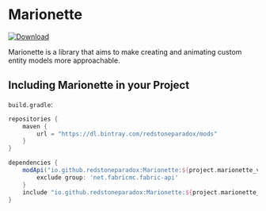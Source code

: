 # Marionette
[ ![Download](null/packages/redstoneparadox/mods/Marionette/images/download.svg?version=0.1.0-alpha) ](https://bintray.com/redstoneparadox/mods/Marionette/0.1.0-alpha/link)

Marionette is a library that aims to make creating and animating custom entity models more approachable.

## Including Marionette in your Project

`build.gradle`:
```gradle
repositories {
    maven {
        url = "https://dl.bintray.com/redstoneparadox/mods"
    }
}

dependencies {
    modApi("io.github.redstoneparadox:Marionette:${project.marionette_version}") {
        exclude group: 'net.fabricmc.fabric-api'
    }
    include "io.github.redstoneparadox:Marionette:${project.marionette_version}"
}
```
